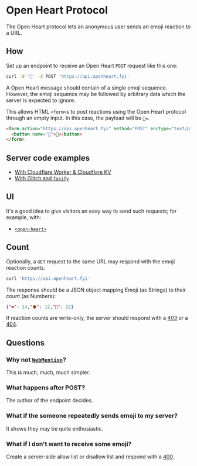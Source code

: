 # Open Heart Protocol

The Open Heart protocol lets an anonymous user sends an emoji reaction to a URL.

<div class="reactions">
<open-heart href="https://api.openheart.fyi" emoji="❤️"></open-heart>
<open-heart href="https://api.openheart.fyi" emoji="🫀"></open-heart>
<open-heart href="https://api.openheart.fyi" emoji="🥨"></open-heart>
</div>

## How

Set up an endpoint to receive an Open Heart `POST` request like this one:

```bash
curl -d '🥨' -X POST 'https://api.openheart.fyi'
```

A Open Heart message should contain of a single emoji sequence. However, the emoji sequence may be followed by arbitrary data which the server is expected to ignore. 

This allows HTML `<form>`s to post reactions using the Open Heart protocol through an empty input. In this case, the payload will be `🥨=`.

```html
<form action="https://api.openheart.fyi" method="POST" enctype="text/plain">
  <button name="🥨">🥨</button>
</form>
```

## Server code examples

- [With Cloudflare Worker & Cloudflare KV](https://gist.github.com/muan/388430d0ed03c55662e72bb98ff28f03)
- [With Glitch and `fasify`](https://glitch.com/edit/#!/open-heart-server-demo)

## UI

It's a good idea to give visitors an easy way to send such requests; for example, with:

- [`<open-heart>`](https://github.com/dddddddddzzzz/open-heart-element)

## Count

Optionally, a `GET` request to the same URL may respond with the emoji reaction counts.

```bash
curl 'https://api.openheart.fyi'
```

The response should be a JSON object mapping Emoji (as Strings) to their count (as Numbers):

```json
{"❤️": 14,"🫀": 12,"🥨": 22}
```

If reaction counts are write-only, the server should respond with a [403](https://http.cat/403) or a [404](https://http.cat/404).

## Questions

### Why not [`WebMention`](https://www.w3.org/TR/webmention/#sending-webmentions)?

This is much, much, much simpler.

### What happens after POST?

The author of the endpoint decides.

### What if the someone repeatedly sends emoji to my server?

It shows they may be quite enthusiastic.

### What if I don't want to receive some emoji?

Create a server-side allow list or disallow list and respond with a [400](https://http.cat/400).
